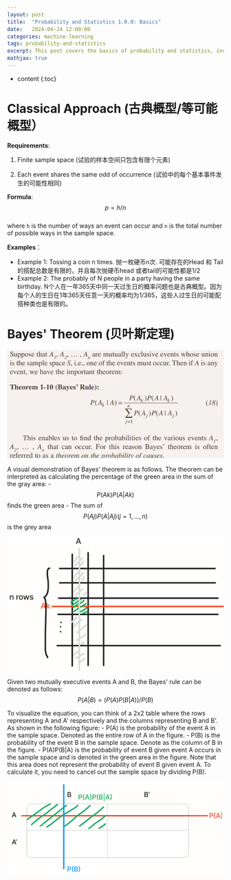 ```yaml
---
layout: post
title:  "Probability and Statistics 1.0.0: Basics"
date:   2024-04-24 12:00:00
categories: machine-learning
tags: probability-and-statistics
excerpt: This post covers the basics of probability and statistics, including the classical approach and Bayes' theorem.
mathjax: true
---
```


* content
{:toc}

# Classical Approach (古典概型/等可能概型）

**Requirements**:

1. Finite sample space (试验的样本空间只包含有限个元素)

2. Each event shares the same odd of occurrence (试验中的每个基本事件发生的可能性相同)

**Formula**: 
$$
p = h/n
$$   
where `h` is the number of ways an event can occur and `n` is the total number of possible ways in the sample space.

**Examples**： 
- Example 1: Tossing a coin n times. 抛一枚硬币n次. 可能存在的Head 和 Tail 的搭配总数是有限的，并且每次抛硬币head 或者tail的可能性都是1/2 
- Example 2: The probably of N people in a party having the same birthday. N个人在一年365天中同一天过生日的概率问题也是古典概型。因为每个人的生日在1年365天任意一天的概率均为1/365，这些人过生日的可能配搭种类也是有限的。

# Bayes' Theorem (贝叶斯定理)
![Bayes-theorem](/assets/images/probability_and_statistics/bayes-theorem.png)

A visual demonstration of Bayes' theorem is as follows. The theorem can be interpreted as calculating the percentage of the green area in the sum of the gray area:
    - $$ P(Ak)P(A|Ak) $$ finds the green area
    - The sum of $$ P(Aj)P(A|Aj) (j=1,...,n) $$ is the grey area

![Bayes-theorem](/assets/images/probability_and_statistics/bayes-theorem-visual.png)

Given two mutually executive events A and B, the Bayes' rule can be denoted as follows:
$$
             P(A|B) = (P(A)P(B|A))/P(B)
$$  

To visualize the equation, you can think of a 2x2 table where the rows representing A and A' respectively and the columns representing B and B'. 
As shown in the following figure:
    - P(A) is the probability of the event A in the sample space. Denoted as the entire row of A in the figure.
    - P(B) is the probability of the event B in the sample space. Denote as the column of B in the figure.
    - P(A)P(B|A) is the probability of event B given event A occurs in the sample space and is denoted in the green area in the figure. Note that this area does not represent the probability of event B given event A. To calculate it, you need to cancel out the sample space by dividing P(B). 

![Bayes-theorem](/assets/images/probability_and_statistics/bayes-theorem-visual2.png)